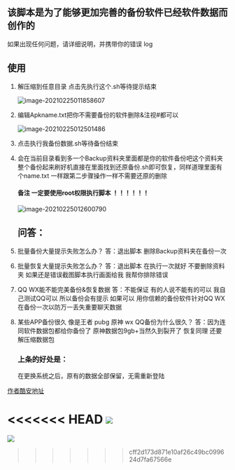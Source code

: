 ## 该脚本是为了能够更加完善的备份软件已经软件数据而创作的

如果出现任何问题，请详细说明，并携带你的错误 log

## 使用



1. 解压缩到任意目录 点击先执行这个.sh等待提示结束

   ![image-20210225011858607](https://github.com/chenaidairong/backup_script/blob/master/picture/image-20210225011610932.png)

2. 编辑Apkname.txt把你不需要备份的软件删除&注视#都可以

   ![image-20210225012501486](C:\Users\chen\AppData\Roaming\Typora\typora-user-images\image-20210225012501486.png)

3. 点击执行我备份数据.sh等待备份结束

4. 会在当前目录看到多一个Backup资料夹里面都是你的软件备份吧这个资料夹整个备份起来刷好机直接在里面找到还原备份.sh即可恢复，同样道理里面有个name.txt 一样跟第二步骤操作一样不需要还原的删除

   #### 备注 一定要使用root权限执行脚本 ！！！！！！

   ![image-20210225012600790](C:\Users\chen\AppData\Roaming\Typora\typora-user-images\image-20210225012600790.png)

   ## 问答：

5. 批量备份大量提示失败怎么办？
   答：退出脚本 删除Backup资料夹在备份一次

6. 批量恢复大量提示失败怎么办？
   答：退出脚本 在执行一次就好 不要删除资料夹
   如果还是错误截图脚本执行画面给我 我帮你排除错误

7. QQ WX能不能完美备份&恢复数据
   答：不能保证 有的人说不能有的可以 我自己测试QQ可以 所以备份会有提示 如果可以 用你信赖的备份软件针对QQ WX在备份一次以防万一丢失重要聊天数据

8. 某些APP备份很久 像是王者 pubg 原神 wx QQ备份为什么很久？
   答：因为连同软件数据包都给你备份了 原神数据包9gb+当然久到裂开了 恢复同理 还要解压缩数据包

   ### 上条的好处是：

   在更换系统之后，原有的数据全部保留，无需重新登陆

   

[作者酷安地址](http://www.coolapk.com/u/2277637)

<<<<<<< HEAD
![](https://avatars.githubusercontent.com/u/62833322?s=460&u=e349b67f15611011b1fee60102930f5df66e6d6e&v=4)
=======
![](https://avatars.githubusercontent.com/u/62833322?s=460&u=e349b67f15611011b1fee60102930f5df66e6d6e&v=4)
>>>>>>> cff2d173d871e10af26c49bc099624d7fa67566e
